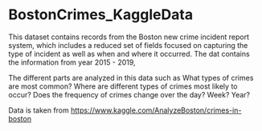 # BostonCrimes_KaggleData

This dataset contains records from the Boston new crime incident report system, which includes a reduced set of fields focused on capturing the type of incident as well as when and where it occurred. The dat contains the information from year 2015 - 2019, 

The different parts are analyzed in this data such as 
What types of crimes are most common? Where are different types of crimes most likely to occur? Does the frequency of crimes change over the day? Week? Year?

Data is taken from https://www.kaggle.com/AnalyzeBoston/crimes-in-boston

